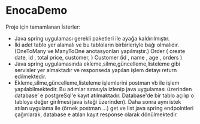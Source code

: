 # EnocaDemo

Proje için tamamlanan İsterler:
- Java spring uygulaması gerekli paketleri ile ayağa kaldırılmıştır.
- İki adet tablo yer alamalı ve bu tabloların birbirleriyle bağı olmalıdır. (OneToMany ve ManyToOne anotasyonları yapılmıştır.) 
Order ( create date, id , total price, customer, )
Customer (id , name , age , orders )
- Java spring uygulamasında ekleme,silme,güncelleme,listeleme gibi servisler yer almaktadır ve 
responseda yapılan işlem detayı return edilmektedir.
- Ekleme,silme,güncelleme,listeleme işlemlerini postman vb ile işlem yapılabilmektedir. 
Bu adımlar sırasıyla izlenip java uygulaması üzerinden database’ e postgreSql'e kayıt atılmaktadır. Database'de bir tablo açılıp o tabloya değer girilmesi java isteği 
üzerinden). Daha sonra aynı istek atılan uygulama ile (örnek postman ...) get ve list java spring 
endpointleri çağırılarak, database e atılan kayıt response olarak dönülmektedir. 
